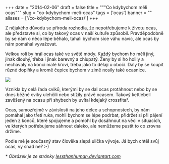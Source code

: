
+++
date = "2014-02-06"
draft = false
title = """Co kdybychom měli ocas"""
slug = "co-kdybychom-meli-ocas"
tags = ['ocas']
banner = ""
aliases = ['/co-kdybychom-meli-ocas/']
+++

Z nějakého důvodu se příroda rozhodla, že nepotřebujeme k životu ocas, ale představte si, co by takový ocas v naší kultuře způsobil. Pravděpodobně by se nám o něco lépe běhalo, tahali bychom sice váhu navíc, ale ocas by nám pomáhal vyvažovat.

Velkou roli by hrál ocas také ve světě módy. Každý bychom ho měli jiný, jinak dlouhý, třeba i jinak barevný a chlupatý. Ženy by si ho holily a nechávaly na konci malé křoví, třeba jako to dělají u obočí. Daly by se koupit různé doplňky a kromě čepice bychom v zimě nosily také ocasnice.

![](/images/2014/Feb/Devolution_by_lessthanhuman.jpg)

Vznikla by celá řada cviků, kterými by se dal ocas protáhnout nebo by se dnes běžné cviky ulehčili nebo stížily právě ocasem. Takový kettlebell zavěšený na ocasu při shybech by uvítal kdejaký crossfitař.

Ocas, samozřejmě v závislosti na jeho délce a schopnostech, by nám pomáhal jako třetí ruka, mohli bychom se lépe podrbat, přidržet si při pájení jeden z konců, které spojujeme a pomohl by dosáhnout na věci v situacích, ve kterých potřebujeme sáhnout daleko, ale nemůžeme pustit to co zrovna držíme.

Podle mě je současný stav člověka slepá ulička vývoje. Já bych chtěl svůj ocas, vy snad ne? :-)

*\* Obrázek je ze stránky [lessthanhuman.deviantart.com](http://lessthanhuman.deviantart.com/art/Devolution-12156122)*

